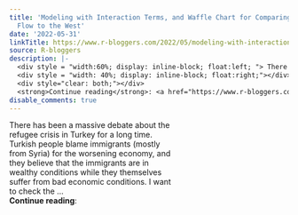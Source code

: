 ```yaml
---
title: 'Modeling with Interaction Terms, and Waffle Chart for Comparing: Immigration
  Flow to the West'
date: '2022-05-31'
linkTitle: https://www.r-bloggers.com/2022/05/modeling-with-interaction-terms-and-waffle-chart-for-comparing-immigration-flow-to-the-west/
source: R-bloggers
description: |-
  <div style = "width:60%; display: inline-block; float:left; "> There has been a massive debate about the refugee crisis in Turkey for a long time. Turkish people blame immigrants (mostly from Syria) for the worsening economy, and they believe that the immigrants are in wealthy conditions while they themselves suffer from bad economic conditions. I want to check the ...</div>
  <div style = "width: 40%; display: inline-block; float:right;"></div>
  <div style="clear: both;"></div>
  <strong>Continue reading</strong>: <a href="https://www.r-bloggers.com/2022/05/modeling-with-interaction-terms-and-waffle ...
disable_comments: true
---
```

<div style = "width:60%; display: inline-block; float:left; "> There has been a massive debate about the refugee crisis in Turkey for a long time. Turkish people blame immigrants (mostly from Syria) for the worsening economy, and they believe that the immigrants are in wealthy conditions while they themselves suffer from bad economic conditions. I want to check the ...</div>
<div style = "width: 40%; display: inline-block; float:right;"></div>
<div style="clear: both;"></div>
<strong>Continue reading</strong>: <a href="https://www.r-bloggers.com/2022/05/modeling-with-interaction-terms-and-waffle ...